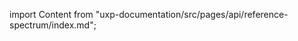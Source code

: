 
import Content from "uxp-documentation/src/pages/api/reference-spectrum/index.md";

<Content query="product=photoshop"/>
